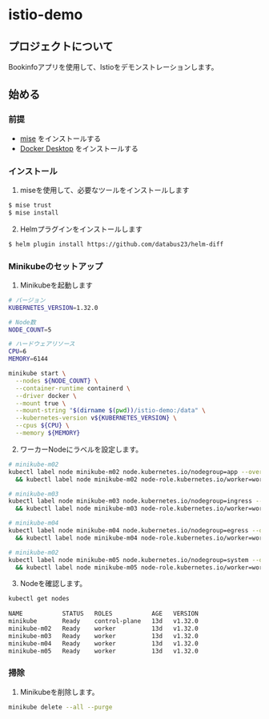 # istio-demo

## プロジェクトについて

Bookinfoアプリを使用して、Istioをデモンストレーションします。

## 始める

### 前提

- [mise](https://mise.jdx.dev/getting-started.html) をインストールする
- [Docker Desktop](https://docs.docker.com/desktop/) をインストールする

### インストール

1. miseを使用して、必要なツールをインストールします

```bash
$ mise trust
$ mise install
```

2. Helmプラグインをインストールします

```bash
$ helm plugin install https://github.com/databus23/helm-diff
```

### Minikubeのセットアップ

1. Minikubeを起動します

```bash
# バージョン
KUBERNETES_VERSION=1.32.0

# Node数
NODE_COUNT=5

# ハードウェアリソース
CPU=6
MEMORY=6144

minikube start \
  --nodes ${NODE_COUNT} \
  --container-runtime containerd \
  --driver docker \
  --mount true \
  --mount-string "$(dirname $(pwd))/istio-demo:/data" \
  --kubernetes-version v${KUBERNETES_VERSION} \
  --cpus ${CPU} \
  --memory ${MEMORY}
```

2. ワーカーNodeにラベルを設定します。

```bash
# minikube-m02
kubectl label node minikube-m02 node.kubernetes.io/nodegroup=app --overwrite \
  && kubectl label node minikube-m02 node-role.kubernetes.io/worker=worker --overwrite
```

```bash
# minikube-m03
kubectl label node minikube-m03 node.kubernetes.io/nodegroup=ingress --overwrite \
  && kubectl label node minikube-m03 node-role.kubernetes.io/worker=worker --overwrite
```

```bash
# minikube-m04
kubectl label node minikube-m04 node.kubernetes.io/nodegroup=egress --overwrite \
  && kubectl label node minikube-m04 node-role.kubernetes.io/worker=worker --overwrite
```

```bash
# minikube-m02
kubectl label node minikube-m05 node.kubernetes.io/nodegroup=system --overwrite \
  && kubectl label node minikube-m05 node-role.kubernetes.io/worker=worker --overwrite
```

3. Nodeを確認します。

```bash
kubectl get nodes
                                                                                                                                                         (minikube/default)
NAME           STATUS   ROLES           AGE   VERSION
minikube       Ready    control-plane   13d   v1.32.0
minikube-m02   Ready    worker          13d   v1.32.0
minikube-m03   Ready    worker          13d   v1.32.0
minikube-m04   Ready    worker          13d   v1.32.0
minikube-m05   Ready    worker          13d   v1.32.0
```

### 掃除

1. Minikubeを削除します。

```bash
minikube delete --all --purge
```
